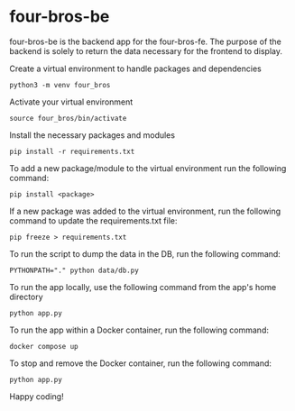 # four-bros-be

four-bros-be is the backend app for the four-bros-fe. The purpose of the backend is solely to return
the data necessary for the frontend to display.

Create a virtual environment to handle packages and dependencies
```
python3 -m venv four_bros
```

Activate your virtual environment
```
source four_bros/bin/activate
```

Install the necessary packages and modules
```
pip install -r requirements.txt
```

To add a new package/module to the virtual environment run the following command:
```
pip install <package>
```

If a new package was added to the virtual environment, run the following command to update the requirements.txt file:
```
pip freeze > requirements.txt
```

To run the script to dump the data in the DB, run the following command:
```
PYTHONPATH="." python data/db.py
```


To run the app locally, use the following command from the app's home directory
```
python app.py
```

To run the app within a Docker container, run the following command:
```
docker compose up
```

To stop and remove the Docker container, run the following command:
```
python app.py
```

Happy coding!
